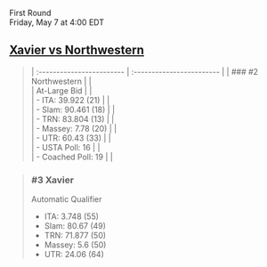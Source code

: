 First Round  
Friday, May 7 at 4:00 EDT
## [Xavier vs Northwestern](https://www.ncaa.com/game/5833673) 

> | :------------------------ | :------------------------ |
> | ### #2 Northwestern       | |  
> | At-Large Bid              | |  
> | - ITA: 39.922 (21)        | |  
> | - Slam: 90.461 (18)       | |  
> | - TRN: 83.804 (13)        | |  
> | - Massey: 7.78 (20)       | |  
> | - UTR: 60.43 (33)         | |  
> | - USTA Poll: 16           | |  
> | - Coached Poll: 19        | |  

> ### #3 Xavier  
> Automatic Qualifier  
> - ITA: 3.748 (55)  
> - Slam: 80.67 (49)  
> - TRN: 71.877 (50)  
> - Massey: 5.6 (50)  
> - UTR: 24.06 (64)  